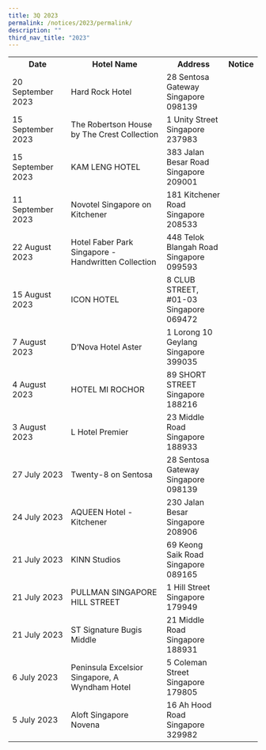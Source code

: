 ```yaml
---
title: 3Q 2023
permalink: /notices/2023/permalink/
description: ""
third_nav_title: "2023"
---
```

<table>
	<tbody><tr>
		<th>Date</th>
		<th>Hotel Name</th>
		<th>Address</th>
		<th>Notice</th>
	</tr>
					<tr>
		<td>20 September 2023</td>
		<td>Hard Rock Hotel</td>
		<td>28 Sentosa Gateway<br>Singapore 098139</td>
		<td><a href="/files/hard rock hotel.pdf"></a></td>
	</tr>
			<tr>
		<td>15 September 2023</td>
		<td>The Robertson House by The Crest Collection</td>
		<td>1 Unity Street<br>Singapore 237983</td>
		<td><a href="/files/the robertson house by the crest collection.pdf"></a></td>
	</tr>
	<tr>
		<td>15 September 2023</td>
		<td>KAM LENG HOTEL</td>
		<td>383 Jalan Besar Road<br>Singapore 209001</td>
		<td><a href="/files/kam leng hotel.pdf"></a></td>
	</tr>
						 <tr>
		<td>11 September 2023</td>
		<td>Novotel Singapore on Kitchener</td>
		<td>181 Kitchener Road<br>Singapore 208533</td>
		<td><a href="/files/novotel singapore on kitchener.pdf"></a></td>
	</tr>
				 <tr>
		<td>22 August 2023</td>
		<td>Hotel Faber Park Singapore - Handwritten Collection</td>
		<td>448 Telok Blangah Road<br>Singapore 099593</td>
		<td><a href="/files/hotel faber park singapore - handwritten collection.pdf"></a></td>
	</tr>
		 <tr>
		<td>15 August 2023</td>
		<td>ICON HOTEL</td>
		<td>8 CLUB STREET, #01-03<br>Singapore 069472</td>
		<td><a href="/files/icon hotel.pdf"></a></td>
	</tr>
		 <tr>
		<td>7 August 2023</td>
		<td>D’Nova Hotel Aster</td>
		<td>1 Lorong 10 Geylang<br>Singapore 399035</td>
		<td><a href="/files/d'nova hotel aster.pdf"></a></td>
	</tr>
	<tr>
 </tr><tr>
		<td>4 August 2023</td>
		<td>HOTEL MI ROCHOR</td>
		<td>89 SHORT STREET<br>Singapore 188216</td>
		<td><a href="/files/hotel mi rochor.pdf"></a></td>
	</tr>
	<tr>
		<td>3 August 2023</td>
		<td>L Hotel Premier</td>
		<td>23 Middle Road<br>Singapore 188933</td>
		<td><a href="/files/l hotel premier.pdf"></a></td>
	</tr>
						<tr>
		<td>27 July 2023</td>
		<td>Twenty-8 on Sentosa</td>
		<td>28 Sentosa Gateway<br>Singapore 098139</td>
		<td><a href="/files/twenty-8 on sentosa.pdf"></a></td>
	</tr>
				<tr>
		<td>24 July 2023</td>
		<td>AQUEEN Hotel - Kitchener</td>
		<td>230 Jalan Besar <br>Singapore 208906</td>
		<td><a href="/files/aqueen hotel - kitchener pdf.pdf"></a></td>
	</tr>
<tr>
		</tr><tr>
		<td>21 July 2023</td>
		<td>KINN Studios</td>
		<td>69 Keong Saik Road<br>Singapore 089165</td>
		<td><a href="/files/kinn studios.pdf"></a></td>
	</tr>
<tr>
		<td>21 July 2023</td>
		<td>PULLMAN SINGAPORE HILL STREET</td>
		<td>1 Hill Street<br>Singapore 179949</td>
		<td><a href="/files/pullman singapore hill street.pdf"></a></td>
	</tr>
<tr>
</tr><tr>
		<td>21 July 2023</td>
		<td>ST Signature Bugis Middle</td>
		<td>21 Middle Road<br>Singapore 188931</td>
		<td><a href="/files/st signature bugis middle.pdf"></a></td>
	</tr>
<tr>
				</tr><tr>
		<td>6 July 2023</td>
		<td>Peninsula Excelsior Singapore, A Wyndham Hotel</td>
		<td>5 Coleman Street<br>Singapore 179805</td>
		<td><a href="/files/peninsula excelsior singapore, a wyndham hotel.pdf"></a></td>
	</tr>
<tr>
		</tr><tr>
		<td>5 July 2023</td>
		<td>Aloft Singapore Novena</td>
		<td>16 Ah Hood Road<br>Singapore 329982</td>
		<td><a href="/files/aloft singapore novena.pdf"></a></td>
	</tr>
<tr></tr></tbody></table>